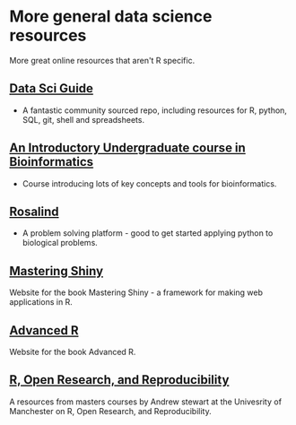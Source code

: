 # More general data science resources

More great online resources that aren't R specific.

## [Data Sci Guide](https://github.com/Chris-Engelhardt/data_sci_guide/blob/master/README.md)

* A fantastic community sourced repo, including resources for R, python, SQL, git, shell and spreadsheets.

## [An Introductory Undergraduate course in Bioinformatics](https://rsh249.github.io/bioinformatics/)

* Course introducing lots of key concepts and tools for bioinformatics.

## [Rosalind](http://rosalind.info/problems/locations/)

* A problem solving platform - good to get started applying python to biological problems.

## [Mastering Shiny](https://mastering-shiny.org/)

Website for the book Mastering Shiny - a framework for making web applications in R.

## [Advanced R](https://adv-r.hadley.nz/)

Website for the book Advanced R.

## [R, Open Research, and Reproducibility](https://r-openresearch-reproducibility.netlify.app/)

A resources from masters courses by Andrew stewart at the Univesrity of Manchester on R, Open Research, and Reproducibility.
